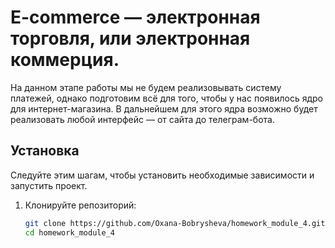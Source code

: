 # E-commerce  — электронная торговля, или электронная коммерция.

На данном этапе работы мы не будем реализовывать систему платежей, однако подготовим всё для того, 
чтобы у нас появилось ядро для интернет-магазина. В дальнейшем для этого ядра возможно будет 
реализовать любой интерфейс — от сайта до телеграм-бота.

## Установка

Следуйте этим шагам, чтобы установить необходимые зависимости и запустить проект.

1. Клонируйте репозиторий:
   ```bash
   git clone https://github.com/Oxana-Bobrysheva/homework_module_4.git
   cd homework_module_4
